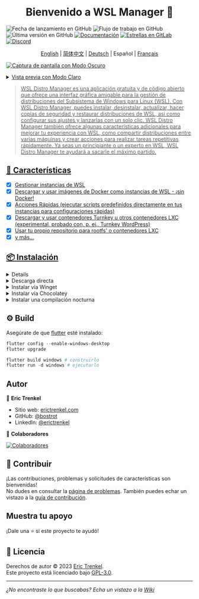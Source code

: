 <h1 align="center">Bienvenido a WSL Manager 👋</h1>

![Fecha de lanzamiento en GitHub](https://img.shields.io/github/release-date/bostrot/wsl2-distro-manager?style=for-the-badge)
![Flujo de trabajo en GitHub](https://img.shields.io/github/actions/workflow/status/bostrot/wsl2-distro-manager/releaser.yml?branch=main&label=nightly&style=for-the-badge)
![Última versión en GitHub](https://img.shields.io/github/v/release/bostrot/wsl2-distro-manager?style=for-the-badge)
[![Documentación](https://img.shields.io/badge/DOCUMENTACIÓN-WIKI-green?style=for-the-badge)](https://github.com/bostrot/wsl2-distro-manager/wiki)
[![Estrellas en GitLab](https://img.shields.io/gitlab/stars/bostrot/wsl2-distro-manager?gitlab_url=https%3A%2F%2Fgitlab.com&label=GitLab&style=for-the-badge)](https://gitlab.com/bostrot/wsl2-distro-manager)
[![Discord](https://img.shields.io/discord/1100070299308937287?style=for-the-badge)](https://discord.gg/fY5uE5WRTP)


<p align='center'>
    <a href='./README.md'>English</a> | <a href='./README_zh.md'>简体中文</a> | <a href='./README_de.md'>Deutsch</a> | Español | <a href='./README_fr.md'>Français
</p>

![Captura de pantalla con Modo Oscuro](https://user-images.githubusercontent.com/7342321/233077564-794d15dd-d8d6-48b2-aee6-20e67de3da29.png)

<details>
<summary>Vista previa con Modo Claro</summary>

![Captura de pantalla con Modo Claro](https://user-images.githubusercontent.com/7342321/233077521-69bd6b3f-1e2a-48a1-a6df-2d346736cfb3.png)

</details>

> WSL Distro Manager es una aplicación gratuita y de código abierto que ofrece una interfaz gráfica amigable para la gestión de distribuciones del Subsistema de Windows para Linux (WSL). Con WSL Distro Manager, puedes instalar, desinstalar, actualizar, hacer copias de seguridad y restaurar distribuciones de WSL, así como configurar sus ajustes y lanzarlas con un solo clic. WSL Distro Manager también ofrece algunas características adicionales para mejorar tu experiencia con WSL, como compartir distribuciones entre varias máquinas y crear acciones para realizar tareas repetitivas rápidamente. Ya seas un principiante o un experto en WSL, WSL Distro Manager te ayudará a sacarle el máximo partido.

## 🚀 Características

- [x] Gestionar instancias de WSL
- [x] Descargar y usar imágenes de Docker como instancias de WSL - ¡sin Docker!
- [x] Acciones Rápidas (ejecutar scripts predefinidos directamente en tus instancias para configuraciones rápidas)
- [x] Descargar y usar contenedores Turnkey u otros contenedores LXC (experimental, probado con, p. ej., Turnkey WordPress)
- [x] Usar tu propio repositorio para rootfs' o contenedores LXC
- [x] y más...

## 📦 Instalación

<details>
<summary>Tienda de Microsoft</summary>

Esta aplicación está disponible en la [Tienda de Microsoft](https://apps.microsoft.com/store/detail/wsl-manager/9NWS9K95NMJB?hl=en-us&gl=US).
</details>

<details>
<summary>Descarga directa</summary>

Puedes obtener esta aplicación con una descarga directa desde la página de [Lanzamientos](https://github.com/bostrot/wsl2-distro-manager/releases). La última versión está disponible como un archivo zip.
</details>

<details>
<summary>Instalar vía Winget</summary>

¡El paquete winget está desactualizado! Por favor, utiliza la versión de la Tienda de Microsoft en su lugar.

```sh
winget install Bostrot.WSLManager
```

</details>

<details>
<summary>Instalar vía Chocolatey</summary>

te paquete es mantenido por la comunidad ([@mikeee](https://github.com/mikeee/ChocoPackages)). No es un paquete oficial.

```sh
choco install wsl2-distro-manager
```

</details>

<details>
<summary>Instalar una compilación nocturna</summary>

La última compilación se puede encontrar como artefactos en el flujo de trabajo "releaser" o a través de [este enlace](https://nightly.link/bostrot/wsl2-distro-manager/workflows/releaser/main/wsl2-distro-manager-nightly-archive.zip). Si prefieres un `msix` sin firmar, también puedes usar [este enlace](https://nightly.link/bostrot/wsl2-distro-manager/workflows/releaser/main/wsl2-distro-manager-nightly-msix.zip).

</details>

## ⚙️ Build

Asegúrate de que [flutter](https://flutter.dev/desktop) esté instalado:

```powershell
flutter config --enable-windows-desktop
flutter upgrade

flutter build windows # construirlo
flutter run -d windows # ejecutarlo
```

## Autor

👤 **Eric Trenkel**

- Sitio web: [erictrenkel.com](erictrenkel.com)
- GitHub: [@bostrot](https://github.com/bostrot)
- LinkedIn: [@erictrenkel](https://linkedin.com/in/erictrenkel)

👥 **Colaboradores**

[![Colaboradores](https://contrib.rocks/image?repo=bostrot/wsl2-distro-manager)](https://github.com/bostrot/wsl2-distro-manager/graphs/contributors)

## 🤝 Contribuir

¡Las contribuciones, problemas y solicitudes de características son bienvenidas!\
No dudes en consultar la [página de problemas](https://github.com/bostrot/wsl2-distro-manager/issues).
También puedes echar un vistazo a la [guía de contribución](https://github.com/bostrot/wsl2-distro-manager/blob/main/CONTRIBUTING.md).

## Muestra tu apoyo

¡Dale una ⭐️ si este proyecto te ayudó!

## 📝 Licencia

Derechos de autor © 2023 [Eric Trenkel](https://github.com/bostrot).\
Este proyecto está licenciado bajo [GPL-3.0](https://github.com/bostrot/wsl2-distro-manager/blob/main/LICENSE).

---

_¿No encontraste lo que buscabas? Echa un vistazo a la [Wiki](https://github.com/bostrot/wsl2-distro-manager/wiki)_
